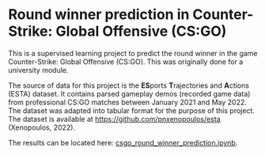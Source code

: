 # Round winner prediction in Counter-Strike: Global Offensive (CS:GO)
 
This is a supervised learning project to predict the round winner in the game Counter-Strike: Global Offensive (CS:GO). This was originally done for a university module.

The source of data for this project is the **ES**ports **T**rajectories and **A**ctions (ESTA) dataset. It contains parsed gameplay demos (recorded game data) from professional CS:GO matches between January 2021 and May 2022. The dataset was adapted into tabular format for the purpose of this project. The dataset is available at https://github.com/pnxenopoulos/esta (Xenopoulos, 2022).

The results can be located here: [csgo_round_winner_prediction.ipynb](csgo_round_winner_prediction.ipynb).
